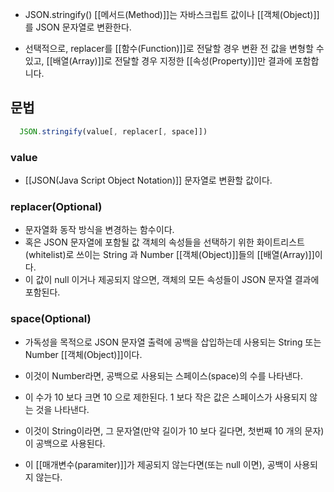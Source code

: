 - JSON.stringify() [[메서드(Method)]]는 자바스크립트 값이나 [[객체(Object)]]를 JSON 문자열로 변환한다.

- 선택적으로, replacer를 [[함수(Function)]]로 전달할 경우 변환 전 값을 변형할 수 있고, [[배열(Array)]]로 전달할 경우 지정한 [[속성(Property)]]만 결과에 포함합니다.

## 문법

```js
  JSON.stringify(value[, replacer[, space]])
```

### value

- [[JSON(Java Script Object Notation)]] 문자열로 변환할 값이다.

### replacer(Optional)

- 문자열화 동작 방식을 변경하는 함수이다.
- 혹은 JSON 문자열에 포함될 값 객체의 속성들을 선택하기 위한 화이트리스트(whitelist)로 쓰이는 String 과 Number [[객체(Object)]]들의 [[배열(Array)]]이다.
- 이 값이 null 이거나 제공되지 않으면, 객체의 모든 속성들이 JSON 문자열 결과에 포함된다.

### space(Optional)

- 가독성을 목적으로 JSON 문자열 출력에 공백을 삽입하는데 사용되는 String 또는 Number [[객체(Object)]]이다.

- 이것이 Number라면, 공백으로 사용되는 스페이스(space)의 수를 나타낸다.
- 이 수가 10 보다 크면 10 으로 제한된다. 1 보다 작은 값은 스페이스가 사용되지 않는 것을 나타낸다.
- 이것이 String이라면, 그 문자열(만약 길이가 10 보다 길다면, 첫번째 10 개의 문자)이 공백으로 사용된다. 
- 이 [[매개변수(paramiter)]]가 제공되지 않는다면(또는 null 이면), 공백이 사용되지 않는다.